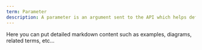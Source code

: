 ```yaml
---
term: Parameter
description: A parameter is an argument sent to the API which helps define the request and expected response.
---
```


Here you can put detailed markdown content such as examples, diagrams, related terms, etc... 